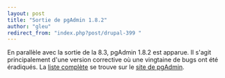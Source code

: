 ```yaml
---
layout: post
title: "Sortie de pgAdmin 1.8.2"
author: "gleu"
redirect_from: "index.php?post/drupal-399 "
---
```





<!--more-->


En parallèle avec la sortie de la 8.3, pgAdmin 1.8.2 est apparue. Il s'agit principalement d'une version corrective où une vingtaine de bugs ont été éradiqués. La <a href="http://www.pgadmin.org/news.php?lang=fr_FR">liste complète</a> se trouve sur le <a href="http://www.pgadmin.org/?lang=fr_FR">site de pgAdmin</a>.